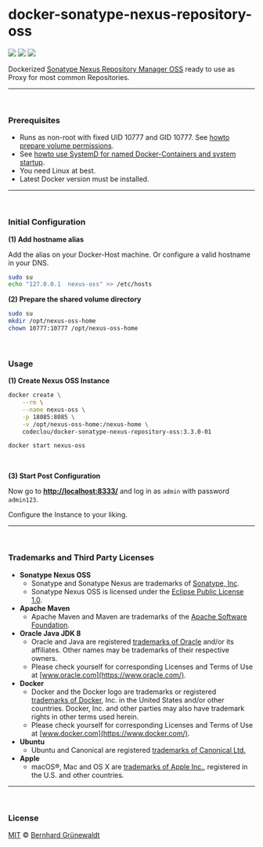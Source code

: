 # docker-sonatype-nexus-repository-oss

[![](https://codeclou.github.io/doc/badges/generated/docker-image-size-500.svg?v2)](https://hub.docker.com/r/codeclou/docker-sonatype-nexus-repository-oss/tags/) [![](https://codeclou.github.io/doc/badges/generated/docker-from-alpine-3.5.svg)](https://alpinelinux.org/) [![](https://codeclou.github.io/doc/badges/generated/docker-run-as-non-root.svg)](https://docs.docker.com/engine/reference/builder/#/user)

Dockerized [Sonatype Nexus Repository Manager OSS](https://www.sonatype.com/nexus-repository-oss) ready to use as Proxy for most common Repositories.

-----

&nbsp;

### Prerequisites

 * Runs as non-root with fixed UID 10777 and GID 10777. See [howto prepare volume permissions](https://github.com/codeclou/doc/blob/master/docker/README.md).
 * See [howto use SystemD for named Docker-Containers and system startup](https://github.com/codeclou/doc/blob/master/docker/README.md).
 * You need Linux at best.
 * Latest Docker version must be installed.

-----

&nbsp;

### Initial Configuration

**(1) Add hostname alias**

Add the alias on your Docker-Host machine. Or configure a valid hostname in your DNS.

```bash
sudo su
echo "127.0.0.1  nexus-oss" >> /etc/hosts
```

**(2) Prepare the shared volume directory**

```bash
sudo su
mkdir /opt/nexus-oss-home
chown 10777:10777 /opt/nexus-oss-home
```


&nbsp;

### Usage

**(1) Create Nexus OSS Instance**

```bash
docker create \
    --rm \
    --name nexus-oss \
    -p 18085:8085 \
    -v /opt/nexus-oss-home:/nexus-home \
    codeclou/docker-sonatype-nexus-repository-oss:3.3.0-01

docker start nexus-oss
```

 
 
&nbsp;

**(3) Start Post Configuration**

Now go to **[http://localhost:8333/](http://localhost:8333/)** and log in as `admin` with password `admin123`.

Configure the Instance to your liking.


-----

&nbsp;

### Trademarks and Third Party Licenses

 * **Sonatype Nexus OSS**
   * Sonatype and Sonatype Nexus are trademarks of [Sonatype, Inc](https://www.sonatype.org/).
   * Sonatype Nexus OSS is licensed under the [Eclipse Public License 1.0](https://github.com/sonatype/nexus-public/blob/master/LICENSE.txt).
 * **Apache Maven**
   * Apache Maven and Maven are trademarks of the [Apache Software Foundation](http://www.apache.org/).
 * **Oracle Java JDK 8**
   * Oracle and Java are registered [trademarks of Oracle](https://www.oracle.com/legal/trademarks.html) and/or its affiliates. Other names may be trademarks of their respective owners.
   * Please check yourself for corresponding Licenses and Terms of Use at [www.oracle.com](https://www.oracle.com/).
 * **Docker**
   * Docker and the Docker logo are trademarks or registered [trademarks of Docker](https://www.docker.com/trademark-guidelines), Inc. in the United States and/or other countries. Docker, Inc. and other parties may also have trademark rights in other terms used herein.
   * Please check yourself for corresponding Licenses and Terms of Use at [www.docker.com](https://www.docker.com/).
 * **Ubuntu**
   * Ubuntu and Canonical are registered [trademarks of Canonical Ltd.](https://www.ubuntu.com/legal/short-terms)
 * **Apple**
   * macOS®, Mac and OS X are [trademarks of Apple Inc.](http://www.apple.com/legal/intellectual-property/trademark/appletmlist.html), registered in the U.S. and other countries.
   
-----

&nbsp;

### License

[MIT](https://github.com/codeclou/docker-apache-archiva/blob/master/LICENSE) © [Bernhard Grünewaldt](https://github.com/clouless)

